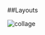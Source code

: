 ##Layouts

![collage](https://user-images.githubusercontent.com/53407160/144885550-67c36dcd-726f-49e3-93bd-4ab37275a46b.png)
